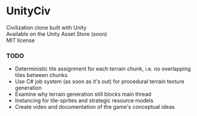 # UnityCiv
Civilization clone built with Unity  
Available on the Unity Asset Store (soon)  
MIT license  

### TODO
* Deterministic tile assignment for each terrain chunk, i.e. no overlapping tiles between chunks
* Use C# job system (as soon as it's out) for procedural terrain texture generation
* Examine why terrain generation still blocks main thread
* Instancing for tile-sprites and strategic resource models
* Create video and documentation of the game's conceptual ideas
